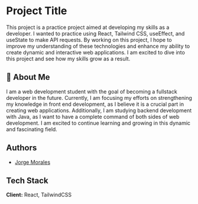 
# Project Title

This project is a practice project aimed at developing my skills as a developer. I wanted to practice using React, Tailwind CSS, useEffect, and useState to make API requests. By working on this project, I hope to improve my understanding of these technologies and enhance my ability to create dynamic and interactive web applications. I am excited to dive into this project and see how my skills grow as a result.


## 🚀 About Me
I am a web development student with the goal of becoming a fullstack developer in the future. Currently, I am focusing my efforts on strengthening my knowledge in front end development, as I believe it is a crucial part in creating web applications. Additionally, I am studying backend development with Java, as I want to have a complete command of both sides of web development. I am excited to continue learning and growing in this dynamic and fascinating field.


## Authors

- [Jorge Morales](https://github.com/luifer991)


## Tech Stack

**Client:** React, TailwindCSS


